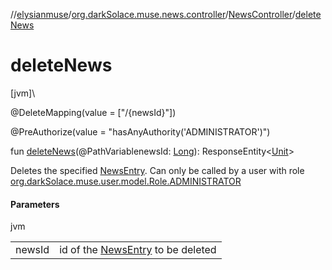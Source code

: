 //[elysianmuse](../../../index.md)/[org.darkSolace.muse.news.controller](../index.md)/[NewsController](index.md)/[deleteNews](delete-news.md)

# deleteNews

[jvm]\

@DeleteMapping(value = [&quot;/{newsId}&quot;])

@PreAuthorize(value = &quot;hasAnyAuthority('ADMINISTRATOR')&quot;)

fun [deleteNews](delete-news.md)(@PathVariablenewsId: [Long](https://kotlinlang.org/api/latest/jvm/stdlib/kotlin/-long/index.html)): ResponseEntity&lt;[Unit](https://kotlinlang.org/api/latest/jvm/stdlib/kotlin/-unit/index.html)&gt;

Deletes the specified [NewsEntry](../../org.darkSolace.muse.news.model/-news-entry/index.md). Can only be called by a user with role [org.darkSolace.muse.user.model.Role.ADMINISTRATOR](../../org.darkSolace.muse.user.model/-role/-a-d-m-i-n-i-s-t-r-a-t-o-r/index.md)

#### Parameters

jvm

| | |
|---|---|
| newsId | id of the [NewsEntry](../../org.darkSolace.muse.news.model/-news-entry/index.md) to be deleted |
